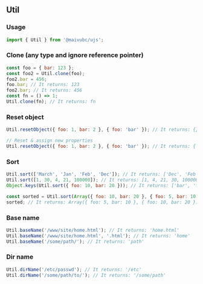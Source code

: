 ## Util

### Usage

```javascript
import { Util } from '@maivubc/ujs';
```

### Clone (any type and ignore reference pointer)

```javascript
const foo = { bar: 123 };
const foo2 = Util.clone(foo);
foo2.bar = 456;
foo.bar; // It returns: 123
foo2.bar; // It returns: 456
const fn = () => 1;
Util.clone(fn); // It returns: fn
```

### Reset object

```javascript
Util.resetObject({ foo: 1, bar: 2 }, { foo: 'bar' }); // It returns: {}

// Reset & assign new properties
Util.resetObject({ foo: 1, bar: 2 }, { foo: 'bar' }); // It returns: { foo: 'bar' }
```

### Sort

```javascript
Util.sort(['March', 'Jan', 'Feb', 'Dec']); // It returns: ['Dec', 'Feb', 'Jan', 'March']
Util.sort([1, 30, 4, 21, 100000]); // It returns: [1, 4, 21, 30, 100000]
Object.keys(Util.sort({ foo: 10, bar: 20 })); // It returns: ['bar', 'foo']

const sorted = Util.sort(Array({ foo: 10, bar: 20 }, { foo: 5, bar: 10 }), { key: 'foo' });
sorted; // It returns: Array({ foo: 5, bar: 10 }, { foo: 10, bar: 20 })
```

### Base name

```javascript
Util.baseName('/www/site/home.html'); // It returns: 'home.html'
Util.baseName('/www/site/home.html', '.html'); // It returns: 'home'
Util.baseName('/some/path/'); // It returns: 'path'
```

### Dir name

```javascript
Util.dirName('/etc/passwd'); // It returns: '/etc'
Util.dirName('/some/path/to/'); // It returns: '/some/path'
```
